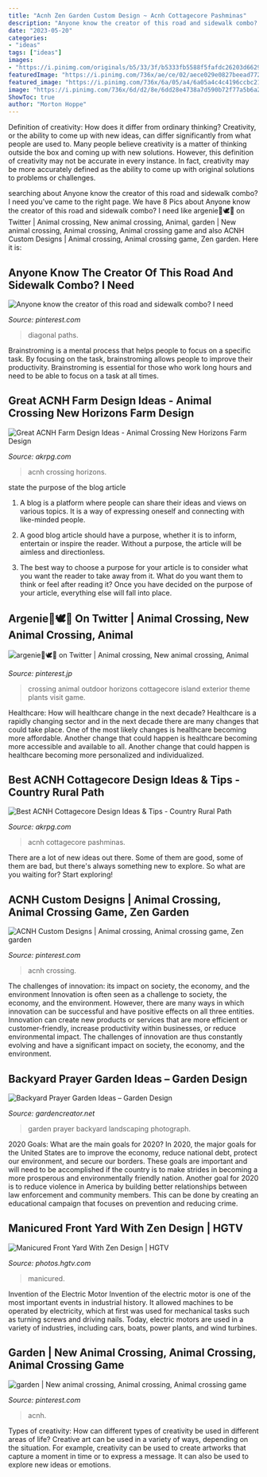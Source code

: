 ```yaml
---
title: "Acnh Zen Garden Custom Design ~ Acnh Cottagecore Pashminas"
description: "Anyone know the creator of this road and sidewalk combo? i need"
date: "2023-05-20"
categories:
- "ideas"
tags: ["ideas"]
images:
- "https://i.pinimg.com/originals/b5/33/3f/b5333fb5588f5fafdc26203d66293218.jpg"
featuredImage: "https://i.pinimg.com/736x/ae/ce/02/aece029e0827beead77252c0eb464efe.jpg"
featured_image: "https://i.pinimg.com/736x/6a/05/a4/6a05a4c4c4196ccbc21527c200f161ca.jpg"
image: "https://i.pinimg.com/736x/6d/d2/8e/6dd28e4738a7d590b72f77a5b6a27fd0.jpg"
ShowToc: true
author: "Morton Hoppe"
---
```



Definition of creativity: How does it differ from ordinary thinking?
Creativity, or the ability to come up with new ideas, can differ significantly from what people are used to. Many people believe creativity is a matter of thinking outside the box and coming up with new solutions. However, this definition of creativity may not be accurate in every instance. In fact, creativity may be more accurately defined as the ability to come up with original solutions to problems or challenges.

	

		
searching about Anyone know the creator of this road and sidewalk combo? I need you've came to the right page. We have 8 Pics about Anyone know the creator of this road and sidewalk combo? I need like argenie🌿🕊🍂 on Twitter | Animal crossing, New animal crossing, Animal, garden | New animal crossing, Animal crossing, Animal crossing game and also ACNH Custom Designs | Animal crossing, Animal crossing game, Zen garden. Here it is:
		
    
## Anyone Know The Creator Of This Road And Sidewalk Combo? I Need

<img loading=lazy src="https://i.pinimg.com/originals/b5/33/3f/b5333fb5588f5fafdc26203d66293218.jpg" onerror="this.onerror=null;this.src='https://tse2.mm.bing.net/th?id=OIP.7JI1S75LuJEFJx8uWlj9awHaEG&amp;pid=15.1';" alt="Anyone know the creator of this road and sidewalk combo? I need">

_Source: pinterest.com_

>diagonal paths. 

	

Brainstroming is a mental process that helps people to focus on a specific task. By focusing on the task, brainstroming allows people to improve their productivity. Brainstroming is essential for those who work long hours and need to be able to focus on a task at all times.

    
## Great ACNH Farm Design Ideas - Animal Crossing New Horizons Farm Design

<img loading=lazy src="https://www.akrpg.com/upload/20200820/6373352036594038628314319.jpg" onerror="this.onerror=null;this.src='https://tse3.mm.bing.net/th?id=OIP.bOvszbPq94gI7aaOsiP3mQHaEK&amp;pid=15.1';" alt="Great ACNH Farm Design Ideas - Animal Crossing New Horizons Farm Design">

_Source: akrpg.com_

>acnh crossing horizons. 

	

state the purpose of the blog article
1. A blog is a platform where people can share their ideas and views on various topics. It is a way of expressing oneself and connecting with like-minded people.
2. A good blog article should have a purpose, whether it is to inform, entertain or inspire the reader. Without a purpose, the article will be aimless and directionless.

3. The best way to choose a purpose for your article is to consider what you want the reader to take away from it. What do you want them to think or feel after reading it? Once you have decided on the purpose of your article, everything else will fall into place.

    
## Argenie🌿🕊🍂 On Twitter | Animal Crossing, New Animal Crossing, Animal

<img loading=lazy src="https://i.pinimg.com/736x/ae/ce/02/aece029e0827beead77252c0eb464efe.jpg" onerror="this.onerror=null;this.src='https://tse4.mm.bing.net/th?id=OIP.Z3VBpXHPhiou2yvyspOuyAHaEK&amp;pid=15.1';" alt="argenie🌿🕊🍂 on Twitter | Animal crossing, New animal crossing, Animal">

_Source: pinterest.jp_

>crossing animal outdoor horizons cottagecore island exterior theme plants visit game. 

	

Healthcare: How will healthcare change in the next decade?
Healthcare is a rapidly changing sector and in the next decade there are many changes that could take place. One of the most likely changes is healthcare becoming more affordable. Another change that could happen is healthcare becoming more accessible and available to all. Another change that could happen is healthcare becoming more personalized and individualized.

    
## Best ACNH Cottagecore Design Ideas &amp; Tips - Country Rural Path

<img loading=lazy src="https://www.akrpg.com/upload/20200911/6373544178254951511902435.jpg" onerror="this.onerror=null;this.src='https://tse4.mm.bing.net/th?id=OIP.OWFeRHWmjfpjtUKB4h7mWwHaEJ&amp;pid=15.1';" alt="Best ACNH Cottagecore Design Ideas &amp; Tips - Country Rural Path">

_Source: akrpg.com_

>acnh cottagecore pashminas. 

	

There are a lot of new ideas out there. Some of them are good, some of them are bad, but there's always something new to explore. So what are you waiting for? Start exploring!

    
## ACNH Custom Designs | Animal Crossing, Animal Crossing Game, Zen Garden

<img loading=lazy src="https://i.pinimg.com/736x/6d/d2/8e/6dd28e4738a7d590b72f77a5b6a27fd0.jpg" onerror="this.onerror=null;this.src='https://tse2.mm.bing.net/th?id=OIP.ebU7E6CeFs3HEzHbReIzMgHaEK&amp;pid=15.1';" alt="ACNH Custom Designs | Animal crossing, Animal crossing game, Zen garden">

_Source: pinterest.com_

>acnh crossing. 

	

The challenges of innovation: its impact on society, the economy, and the environment
Innovation is often seen as a challenge to society, the economy, and the environment. However, there are many ways in which innovation can be successful and have positive effects on all three entities. Innovation can create new products or services that are more efficient or customer-friendly, increase productivity within businesses, or reduce environmental impact. The challenges of innovation are thus constantly evolving and have a significant impact on society, the economy, and the environment.

    
## Backyard Prayer Garden Ideas – Garden Design

<img loading=lazy src="https://i.ytimg.com/vi/ZNCCIjYdW6c/maxresdefault.jpg" onerror="this.onerror=null;this.src='https://tse1.mm.bing.net/th?id=OIP.8eeyw5CxlZAc5KmG50qXYwHaEK&amp;pid=15.1';" alt="Backyard Prayer Garden Ideas – Garden Design">

_Source: gardencreator.net_

>garden prayer backyard landscaping photograph. 

	

2020 Goals: What are the main goals for 2020?
In 2020, the major goals for the United States are to improve the economy, reduce national debt, protect our environment, and secure our borders. These goals are important and will need to be accomplished if the country is to make strides in becoming a more prosperous and environmentally friendly nation. Another goal for 2020 is to reduce violence in America by building better relationships between law enforcement and community members. This can be done by creating an educational campaign that focuses on prevention and reducing crime.

    
## Manicured Front Yard With Zen Design | HGTV

<img loading=lazy src="https://hgtvhome.sndimg.com/content/dam/images/hgtv/fullset/2013/7/9/3/BP_CRB2508H_after-Maizel-house-fence-4x3.jpg.rend.hgtvcom.616.411.suffix/1400980795469.jpeg" onerror="this.onerror=null;this.src='https://tse2.mm.bing.net/th?id=OIP.0dkCkU1dWrtr8lR_rpzR_gHaE8&amp;pid=15.1';" alt="Manicured Front Yard With Zen Design | HGTV">

_Source: photos.hgtv.com_

>manicured. 

	

Invention of the Electric Motor
Invention of the electric motor is one of the most important events in industrial history. It allowed machines to be operated by electricity, which at first was used for mechanical tasks such as turning screws and driving nails. Today, electric motors are used in a variety of industries, including cars, boats, power plants, and wind turbines.

    
## Garden | New Animal Crossing, Animal Crossing, Animal Crossing Game

<img loading=lazy src="https://i.pinimg.com/736x/6a/05/a4/6a05a4c4c4196ccbc21527c200f161ca.jpg" onerror="this.onerror=null;this.src='https://tse3.mm.bing.net/th?id=OIP.b6LuFjTzlXbhTcRswLJdJgHaEK&amp;pid=15.1';" alt="garden | New animal crossing, Animal crossing, Animal crossing game">

_Source: pinterest.com_

>acnh. 

	

Types of creativity: How can different types of creativity be used in different areas of life?
Creative art can be used in a variety of ways, depending on the situation. For example, creativity can be used to create artworks that capture a moment in time or to express a message. It can also be used to explore new ideas or emotions.

